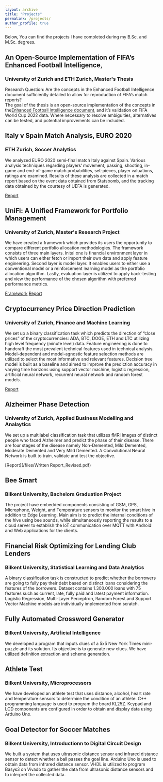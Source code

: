 ```yaml
---
layout: archive
title: "Projects"
permalink: /projects/
author_profile: true
---
```


Below, You can find the projects I have completed during my B.Sc. and M.Sc. degrees.

## An Open-Source Implementation of FIFA’s Enhanced Football Intelligence, 

### University of Zurich and ETH Zurich, Master's Thesis
Research Question: Are the concepts in the Enhanced Football Intelligence document sufficiently detailed to allow for reproduction of FIFA’s match reports?  
The goal of the thesis is an open-source implementation of the concepts in the[Enhanced Football Intelligence document](https://www.fifatrainingcentre.com/media/native/world-cup-2022/Enhanced%20Football%20Intelligence%20EN.pdf), and it’s validation on FIFA World Cup 2022 data. Where necessary to resolve ambiguities, alternatives can be tested, and potential improvements can be included.
## Italy v Spain Match Analysis, EURO 2020

### ETH Zurich, Soccer Analytics

We analyzed EURO 2020 semi-final match Italy against Spain. Various analysis techniques regarding players’ movement, passing, shooting, in-game and end-of-game match probabilities, set-pieces, player valuations, ratings are examined. Results of these analysis are collected in a match report based on the event data obtained from Statsbomb, and the tracking data obtained by the courtesy of UEFA is generated.

[Report](/files/soccer_analytics.html)

## UniFi: A Unified Framework for Portfolio Management

### University of Zurich, Master's Research Project

We have created a framework which provides its users the opportunity to compare different portfolio allocation methodologies. The framework consists of three main layers. Inital one is financial environment layer in which users can either fetch or import their own data and apply feature engineering. Second layer is model layer. It enables users to either use a conventional model or a reinforcement learning model as the portfolio allocation algorithm. Lastly, evaluation layer is utilized to apply back-testing and view the performance of the chosen algorithm with preferred performance metrics.

[Framework](https://github.com/didemdurukan/uniFi/tree/main)
[Report](/files/Master_s_Project_Report_Final.pdf)


## Cryptocurrency Price Direction Prediction

### University of Zurich, Finance and Machine Learning

We set up a binary classification task which predicts the direction of “close prices” of the cryptocurrencies: ADA, BTC, DOGE, ETH and LTC utilizing high level frequency (minute level) data. Feature engineering is done to handcraft the most prevalent technical features used in technical analysis. Model-dependent and model-agnostic feature selection methods are utilized to select the most informative and relevant features. Decision tree model is built as a baseline and aimed to improve the prediction accuracy in varying time horizons using support vector machine, logistic regression, artificial neural network, recurrent neural network and random forest models.

[Report](files/Project_Report_Final.pdf)

## Alzheimer Phase Detection

### University of Zurich, Applied Business Modelling and Analaytics

We set up a multilabel classification task that utilizes fMRI images of distinct people who faced Alzheimer and predict the phase of their disease. There are four stages of the disease namely Non-Demented, Mild Demented, Moderate Demented and Very Mild Demented. A Convolutional Neural Network is built to train, validate and test the objective.

[Report](/files/Written Report_Revised.pdf)

## Bee Smart

### Bilkent University, Bachelors Graduation Project

The project have embedded components consisting of GSM, GPS, Microphone, Weight, and Temperature sensors to monitor the smart hive in addition to Edge Learning. Main aim is to predict the internal conditions of the hive using bee sounds, while simultaneously reporting the results to a cloud server to establish the IoT communication over MQTT with Android and Web applications for the clients.

## Financial Risk Optimizing for Lending Club Lenders

### Bilkent University, Statistical Learning and Data Analytics

A binary classification task is constructed to predict whether the borrowers are going to fully pay their debt based on distinct loans considering the features of the borrowers. Dataset contains 1.300.000 loans with 75 features such as current, late, fully paid and latest payment information. Logistic Regression, Multi-Layer Perceptron, Random Forest and Support Vector Machine models are individually implemented from scratch.

## Fully Automated Crossword Generator

### Bilkent University, Artificial Intelligence

We developed a program that inputs clues of a 5x5 New York Times mini-puzzle and its solution. Its objective is to generate new clues. We have utilized definition extraction and scheme generation.
## Athlete Test

### Bilkent University, Microprocessors

We have developed an athlete test that uses distance, alcohol, heart rate and temperature sensors to determine the condition of an athlete. C++ programming language is used to program the board KL25Z. Keypad and LCD components are configured in order to obtain and display data using Arduino Uno.

## Goal Detector for Soccer Matches

### Bilkent University, Introductionn to Digital Circuit Design

We built a system that uses ultrasonic distance sensor and infrared distance sensor to detect whether a ball passes the goal line. Arduino Uno is used to obtain data from infrared distance sensor. VHDL is utilized to program Basys3 on Vivado to gather the data from ultrasonic distance sensors and to interpret the collected data.





